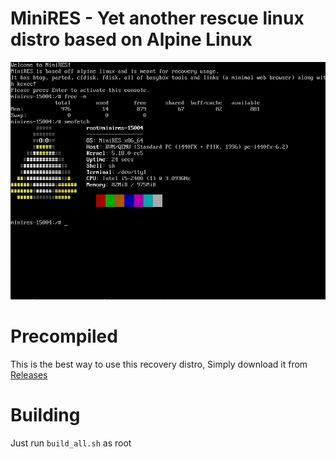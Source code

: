 # MiniRES - Yet another rescue linux distro based on Alpine Linux
![Screenshot](pictures/1.png)

# Precompiled
This is the best way to use this recovery distro, Simply download it from [Releases](https://github.com/wootar/minires/releases)

# Building
Just run `build_all.sh` as root